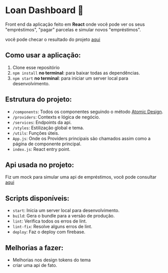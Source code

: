 # Loan Dashboard 🤑

Front end da aplicação feito em **React** onde você pode ver os seus "empréstimos", "pagar" parcelas e simular novos "empréstimos".

você pode checar o resultado do projeto [aqui](https://loans.jucielly.dev/)

## Como usar a aplicação:

1. Clone esse repositório
2. `npm install` **no terminal**: para baixar todas as dependências.
3. `npm start` **no terminal**: para iniciar um server local para desenvolvimento.

## Estrutura do projeto:

- `/components`: Todos os componentes seguindo o método [Atomic Design](https://bradfrost.com/blog/post/atomic-web-design/).
- `/providers`: Contexts e lógica de negócio.
- `/services`: Endpoints da api.
- `/styles`: Estilização global e tema.
- `/utils`: Funções úteis.
- `App.js`: Onde os Providers principais são chamados assim como a página de componente principal.
- `index.js`: React entry point.

## Api usada no projeto:

Fiz um mock para simular uma api de empréstimos, você pode consultar [aqui](https://run.mocky.io/v3/b6fbe4d1-ea8c-44ac-807a-10060c792069)

## Scripts disponíveis:

- `start`: Inicia um server local para desenvolvimento.
- `build`: Gera o bundle para a versão de produção.
- `lint`: Verifica todos os erros de lint.
- `lint-fix`: Resolve alguns erros de lint.
- `deploy`: Faz o deploy com firebase. 


## Melhorias a fazer:

- Melhorias nos design tokens do tema
- criar uma api de fato.